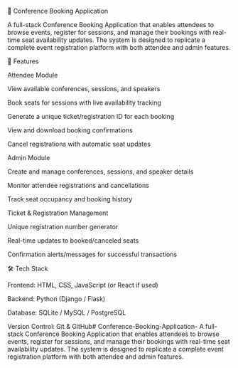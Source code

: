 🎤 Conference Booking Application

A full-stack Conference Booking Application that enables attendees to browse events, register for sessions, and manage their bookings with real-time seat availability updates. The system is designed to replicate a complete event registration platform with both attendee and admin features.

🚀 Features

Attendee Module

View available conferences, sessions, and speakers

Book seats for sessions with live availability tracking

Generate a unique ticket/registration ID for each booking

View and download booking confirmations

Cancel registrations with automatic seat updates

Admin Module

Create and manage conferences, sessions, and speaker details

Monitor attendee registrations and cancellations

Track seat occupancy and booking history

Ticket & Registration Management

Unique registration number generator

Real-time updates to booked/canceled seats

Confirmation alerts/messages for successful transactions

🛠️ Tech Stack

Frontend: HTML, CSS, JavaScript (or React if used)

Backend: Python (Django / Flask)

Database: SQLite / MySQL / PostgreSQL

Version Control: Git & GitHub# Conference-Booking-Application-
A full-stack Conference Booking Application that enables attendees to browse events, register for sessions, and manage their bookings with real-time seat availability updates. The system is designed to replicate a complete event registration platform with both attendee and admin features.
